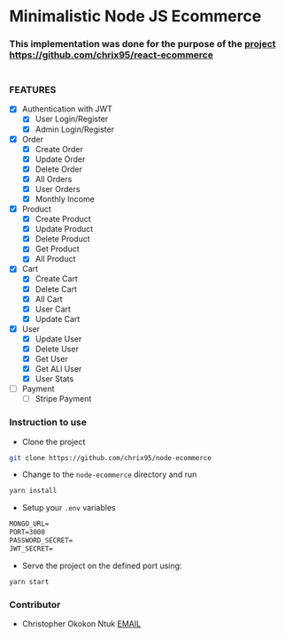 # Minimalistic Node JS Ecommerce

### This implementation was done for the purpose of the [project](https://github.com/chrix95/react-ecommerce) <br>https://github.com/chrix95/react-ecommerce<br><br>

### FEATURES
- [x] Authentication with JWT
    - [x] User Login/Register
    - [x] Admin Login/Register
- [x] Order
    - [x] Create Order
    - [x] Update Order
    - [x] Delete Order
    - [x] All Orders
    - [x] User Orders
    - [x] Monthly Income
- [x] Product
    - [x] Create Product
    - [x] Update Product
    - [x] Delete Product
    - [x] Get Product
    - [x] All Product
- [x] Cart
    - [x] Create Cart
    - [x] Delete Cart
    - [x] All Cart
    - [x] User Cart
    - [x] Update Cart
- [x] User
    - [x] Update User
    - [x] Delete User
    - [x] Get User
    - [x] Get ALl User
    - [x] User Stats 
- [ ] Payment
    - [ ] Stripe Payment
### Instruction to use
- Clone the project 
``` bash
git clone https://github.com/chrix95/node-ecommerce
```
- Change to the `node-ecommerce` directory and run 
``` bash
yarn install
```
- Setup your `.env` variables
``` txt
MONGO_URL=
PORT=3000
PASSWORD_SECRET=
JWT_SECRET=
```
- Serve the project on the defined port using:
```bash
yarn start
```
### Contributor
- Christopher Okokon Ntuk [EMAIL](engchris95@gmail.com)